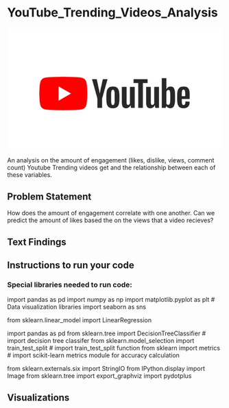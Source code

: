 # YouTube_Trending_Videos_Analysis
![](images/YouTube%20Logo.png)

An analysis on the amount of engagement (likes, dislike, views, comment count) Youtube Trending videos get and the relationship between each of these variables.
## Problem Statement
How does the amount of engagement correlate with one another. Can we predict the amount of likes based the on the views that a video recieves? 
## Text Findings
## Instructions to run your code
### Special libraries needed to run code: 
import pandas as pd
import numpy as np
import matplotlib.pyplot as plt  # Data visualization libraries
import seaborn as sns  

from sklearn.linear_model import LinearRegression 

import pandas as pd
from sklearn.tree import DecisionTreeClassifier # import decision tree classifer 
from sklearn.model_selection import train_test_split # import train_test_split function
from sklearn import metrics # import scikit-learn metrics module for accuracy calculation 

from sklearn.externals.six import StringIO
from IPython.display import Image
from sklearn.tree import export_graphviz
import pydotplus

## Visualizations
